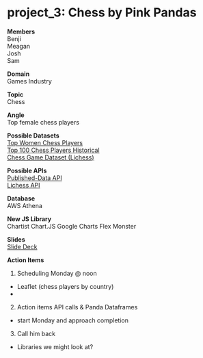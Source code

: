 # project_3: Chess by Pink Pandas
<b>Members</b></br> 
Benji</br>
Meagan</br>
Josh</br>
Sam</br>

<b>Domain</b></br> 
Games Industry

<b>Topic</b></br> 
Chess

<b>Angle</b></br> 
Top female chess players 

<b>Possible Datasets</b></br> 
<a href="https://www.kaggle.com/vikasojha98/top-women-chess-players">Top Women Chess Players</a></br>
<a href="https://www.kaggle.com/odartey/top-chess-players">Top 100 Chess Players Historical</a></br>
<a href="https://www.kaggle.com/datasnaek/chess">Chess Game Dataset (Lichess)</a></br>

<b>Possible APIs</b></br> 
<a href="https://www.chess.com/news/view/published-data-api">Published-Data API</a></br>
<a href="https://lichess.org/api">Lichess API</a></br>

<b>Database</b></br> 
AWS Athena

<b>New JS Library</b></br>
Chartist
Chart.JS
Google Charts
Flex Monster

<b>Slides</b></br>
<a href="https://docs.google.com/presentation/d/1-GgaypWJtLD9YS8pDuaeQwrsGmZznVuhTCam62pIR6Q/edit?usp=sharing">Slide Deck</a></br>

<b>Action Items</b></br>
1. Scheduling 
Monday @ noon
- Leaflet (chess players by country)
- 

2. Action items
API calls & Panda Dataframes
- start Monday and approach completion

3. Call him back 
- Libraries we might look at? 
